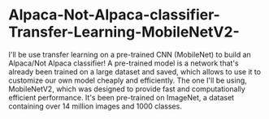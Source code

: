 # Alpaca-Not-Alpaca-classifier-Transfer-Learning-MobileNetV2-
I'll be use transfer learning on a pre-trained CNN (MobileNet) to build an Alpaca/Not Alpaca classifier!   A pre-trained model is a network that's already been trained on a large dataset and saved, which allows to use it to customize our own model cheaply and efficiently. The one I'll be using, MobileNetV2, which was designed to provide fast and computationally efficient performance. It's been pre-trained on ImageNet, a dataset containing over 14 million images and 1000 classes.
